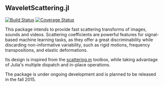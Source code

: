 ## WaveletScattering.jl

[![Build Status](https://travis-ci.org/lostanlen/WaveletScattering.jl.svg?branch=master)](https://travis-ci.org/lostanlen/WaveletScattering.jl)
[![Coverage Status](https://coveralls.io/repos/lostanlen/WaveletScattering.jl/badge.svg?branch=master)](https://coveralls.io/repos/lostanlen/WaveletScattering.jl/badge.svg?branch=master&service=github)

This package intends to provide fast scattering transforms of images, sounds and videos.
Scattering coefficients are powerful features for signal-based machine learning tasks, as they offer a great discriminability
while discarding non-informative variability, such as rigid motions, frequency transpositions, and elastic deformations.

Its design is inspired from the [scattering.m](https://github.com/lostanlen/scattering.m) toolbox, while taking advantage of
Julia's multiple dispatch and in-place operations. 

The package is under ongoing development and is planned to be released in the fall 2015.

